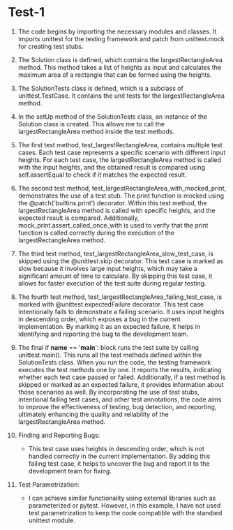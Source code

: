 # Test-1


1. The code begins by importing the necessary modules and classes. It imports unittest for the testing framework and patch from unittest.mock for creating test stubs.
2. The Solution class is defined, which contains the largestRectangleArea method. This method takes a list of heights as input and calculates the maximum area of a rectangle that can be formed using the heights.
3. The SolutionTests class is defined, which is a subclass of unittest.TestCase. It contains the unit tests for the largestRectangleArea method.
4. In the setUp method of the SolutionTests class, an instance of the Solution class is created. This allows me to call the largestRectangleArea method inside the test methods.
5. The first test method, test_largestRectangleArea, contains multiple test cases. Each test case represents a specific scenario with different input heights. For each test case, the largestRectangleArea method is called with the input heights, and the obtained result is compared using self.assertEqual to check if it matches the expected result.
6. The second test method, test_largestRectangleArea_with_mocked_print, demonstrates the use of a test stub. The print function is mocked using the @patch('builtins.print') decorator. Within this test method, the largestRectangleArea method is called with specific heights, and the expected result is compared. Additionally, mock_print.assert_called_once_with is used to verify that the print function is called correctly during the execution of the largestRectangleArea method.
7. The third test method, test_largestRectangleArea_slow_test_case, is skipped using the @unittest.skip decorator. This test case is marked as slow because it involves large input heights, which may take a significant amount of time to calculate. By skipping this test case, it allows for faster execution of the test suite during regular testing.
8. The fourth test method, test_largestRectangleArea_failing_test_case, is marked with @unittest.expectedFailure decorator. This test case intentionally fails to demonstrate a failing scenario. It uses input heights in descending order, which exposes a bug in the current implementation. By marking it as an expected failure, it helps in identifying and reporting the bug to the development team.
9. The final if __name__ == '__main__': block runs the test suite by calling unittest.main(). This runs all the test methods defined within the SolutionTests class.
When you run the code, the testing framework executes the test methods one by one. It reports the results, indicating whether each test case passed or failed. Additionally, if a test method is skipped or marked as an expected failure, it provides information about those scenarios as well.
By incorporating the use of test stubs, intentional failing test cases, and other test annotations, the code aims to improve the effectiveness of testing, bug detection, and reporting, ultimately enhancing the quality and reliability of the largestRectangleArea method.



1. Finding and Reporting Bugs:
    * This test case uses heights in descending order, which is not handled correctly in the current implementation. By adding this failing test case, it helps to uncover the bug and report it to the development team for fixing.

2. Test Parametrization:
    * I can achieve similar functionality using external libraries such as parameterized or pytest. However, in this example, I have not used test parametrization to keep the code compatible with the standard unittest module.
